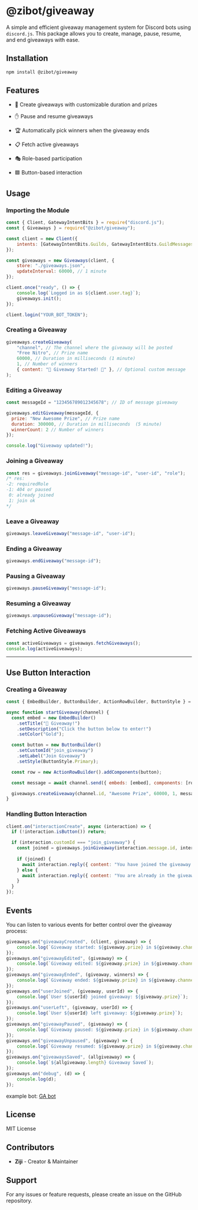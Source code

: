 # @zibot/giveaway

A simple and efficient giveaway management system for Discord bots using `discord.js`. This package allows you to create, manage,
pause, resume, and end giveaways with ease.

## Installation

```sh
npm install @zibot/giveaway
```

## Features

- 🎉 Create giveaways with customizable duration and prizes

- ✋ Pause and resume giveaways

- 🏆 Automatically pick winners when the giveaway ends

- 📋 Fetch active giveaways

- 🎭 Role-based participation

- 🟦 Button-based interaction

## Usage

### Importing the Module

```javascript
const { Client, GatewayIntentBits } = require("discord.js");
const { Giveaways } = require("@zibot/giveaway");

const client = new Client({
	intents: [GatewayIntentBits.Guilds, GatewayIntentBits.GuildMessages, GatewayIntentBits.MessageContent],
});

const giveaways = new Giveaways(client, {
	store: "./giveaways.json",
	updateInterval: 60000, // 1 minute
});

client.once("ready", () => {
	console.log(`Logged in as ${client.user.tag}`);
	giveaways.init();
});

client.login("YOUR_BOT_TOKEN");
```

### Creating a Giveaway

```javascript
giveaways.createGiveaway(
	"channel", // The channel where the giveaway will be posted
	"Free Nitro", // Prize name
	60000, // Duration in milliseconds (1 minute)
	1, // Number of winners
	{ content: "🎉 Giveaway Started! 🎉" }, // Optional custom message
);
```
### Editing a Giveaway
```javascript
const messageId = "123456789012345678"; // ID of message giveaway

giveaways.editGiveaway(messageId, {
  prize: "New Awesome Prize", // Prize name
  duration: 300000, // Duration in milliseconds  (5 minute)
  winnerCount: 2 // Number of winners
});

console.log("Giveaway updated!");

```

### Joining a Giveaway

```javascript
const res = giveaways.joinGiveaway("message-id", "user-id", "role");
/* res:
-2: requiredRole
-1: 404 or paused
 0: already joined
 1: join ok
*/

```
### Leave a Giveaway

```javascript
giveaways.leaveGiveaway("message-id", "user-id");
```

### Ending a Giveaway

```javascript
giveaways.endGiveaway("message-id");
```

### Pausing a Giveaway

```javascript
giveaways.pauseGiveaway("message-id");
```

### Resuming a Giveaway

```javascript
giveaways.unpauseGiveaway("message-id");
```

### Fetching Active Giveaways

```javascript
const activeGiveaways = giveaways.fetchGiveaways();
console.log(activeGiveaways);
```

---

## Use Button Interaction

### Creating a Giveaway

```javascript
const { EmbedBuilder, ButtonBuilder, ActionRowBuilder, ButtonStyle } = require("discord.js");

async function startGiveaway(channel) {
  const embed = new EmbedBuilder()
    .setTitle("🎉 Giveaway!")
    .setDescription("Click the button below to enter!")
    .setColor("Gold");

  const button = new ButtonBuilder()
    .setCustomId("join_giveaway")
    .setLabel("Join Giveaway")
    .setStyle(ButtonStyle.Primary);

  const row = new ActionRowBuilder().addComponents(button);

  const message = await channel.send({ embeds: [embed], components: [row] });

  giveaways.createGiveaway(channel.id, "Awesome Prize", 60000, 1, message);
}

```

### Handling Button Interaction

```javascript
client.on("interactionCreate", async (interaction) => {
  if (!interaction.isButton()) return;

  if (interaction.customId === "join_giveaway") {
    const joined = giveaways.joinGiveaway(interaction.message.id, interaction.user.id);
    
    if (joined) {
      await interaction.reply({ content: "You have joined the giveaway!", ephemeral: true });
    } else {
      await interaction.reply({ content: "You are already in the giveaway!", ephemeral: true });
    }
  }
});

```

## Events

You can listen to various events for better control over the giveaway process:

```javascript
giveaways.on("giveawayCreated", (client, giveaway) => {
	console.log(`Giveaway started: ${giveaway.prize} in ${giveaway.channelId}`);
});
giveaways.on("giveawayEdited", (giveaway) => {
	console.log(`Giveaway edited: ${giveaway.prize} in ${giveaway.channelId}`);
});
giveaways.on("giveawayEnded", (giveaway, winners) => {
	console.log(`Giveaway ended: ${giveaway.prize} in ${giveaway.channelId} with winners: ${winners.join(", ")}`);
});
giveaways.on("userJoined", (giveaway, userId) => {
	console.log(`User ${userId} joined giveaway: ${giveaway.prize}`);
});
giveaways.on("userLeft", (giveaway, userId) => {
	console.log(`User ${userId} left giveaway: ${giveaway.prize}`);
});
giveaways.on("giveawayPaused", (giveaway) => {
	console.log(`Giveaway paused: ${giveaway.prize} in ${giveaway.channelId}`);
});
giveaways.on("giveawayUnpaused", (giveaway) => {
	console.log(`Giveaway resumed: ${giveaway.prize} in ${giveaway.channelId}`);
});
giveaways.on("giveawaysSaved", (allgiveaway) => {
	console.log(`${allgiveaway.length} Giveaway Saved`);
});
giveaways.on("debug", (d) => {
	console.log(d);
});
```
example bot: [GA bot](https://github.com/zijipia/Zibot_Package/blob/main/example/giveaways%20bot/index.js)
## License

MIT License

## Contributors

- **Ziji** - Creator & Maintainer

## Support

For any issues or feature requests, please create an issue on the GitHub repository.
